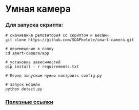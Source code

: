 # Умная камера

### Для запуска скрипта:

```
# скачивание репозитория со скриптом и весами
git clone https://github.com/SOAPkelele/smart-camera.git 

# перемещение в папку
cd smart-camera/app

# установка зависимостей
pip install - r requirements.txt

# Перед запуском нужно настроить config.py

# запуск модели
python detect.py
```

### [Полезные ссылки](docs/links.md)
